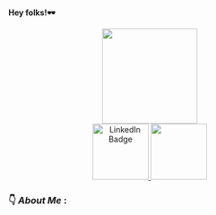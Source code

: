 **Hey folks!🕶**


<div id="header" align="center">
  <img src="https://camo.githubusercontent.com/cae12fddd9d6982901d82580bdf321d81fb299141098ca1c2d4891870827bf17/68747470733a2f2f6d69726f2e6d656469756d2e636f6d2f6d61782f313336302f302a37513379765349765f7430696f4a2d5a2e676966" width="170"/>
</div>

<div id="badges" align="center">
  <a href="https://www.linkedin.com/in/fikretmirzaev/">
    <img src="https://img.shields.io/badge/LinkedIn-blue?style=for-the-badge&logo=linkedin&logoColor=white" alt="LinkedIn Badge"width="100"/>
  </a>
  <a href="https://t.me/vilfredo11">
    <img src="https://camo.githubusercontent.com/b21bbc938dd2853b37619f74c5427bb6a530fe905111880dd4d51defedc75d8f/68747470733a2f2f696d672e736869656c64732e696f2f62616467652f54656c656772616d2d626c75653f7374796c653d666f722d7468652d6261646765266c6f676f3d6c696e6b6564696e266c6f676f436f6c6f723d7768697465"width="100"/>
  </a>
  </div>

  ### :point_down: _About Me_ :
 
  

